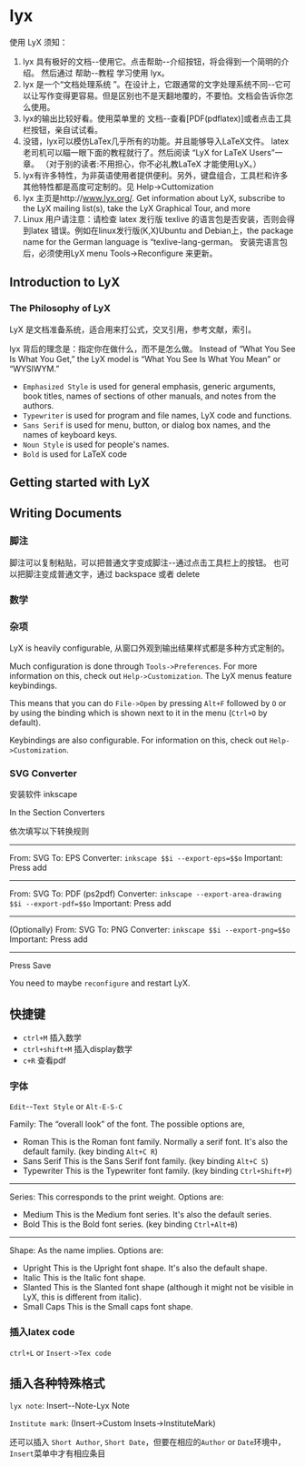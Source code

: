 # lyx

使用 LyX 须知：

1. lyx 具有极好的文档--使用它。点击帮助--介绍按钮，将会得到一个简明的介绍。
然后通过 帮助--教程 学习使用 lyx。
1. lyx 是一个“文档处理系统 ”。在设计上，它跟通常的文字处理系统不同--它可以让写作变得更容易。但是区别也不是天翻地覆的，不要怕。文档会告诉你怎么使用。
1. lyx的输出比较好看。使用菜单里的 文档--查看[PDF(pdflatex)]或者点击工具栏按钮，亲自试试看。
1. 没错，lyx可以模仿LaTex几乎所有的功能。并且能够导入LaTeX文件。
latex老司机可以瞄一眼下面的教程就行了。然后阅读 “LyX for LaTeX Users”一章。
（对于别的读者:不用担心，你不必礼教LaTeX 才能使用LyX。）
1. lyx有许多特性，为非英语使用者提供便利。另外，键盘组合，工具栏和许多其他特性都是高度可定制的。见 Help->Cuttomization
1. lyx 主页是http://www.lyx.org/. Get information about LyX, subscribe to the LyX mailing list(s), take the LyX Graphical Tour, and more
1. Linux 用户请注意：请检查 latex 发行版 texlive 的语言包是否安装，否则会得到latex 错误。例如在linux发行版(K,X)Ubuntu and Debian上，the package name for the German language is “texlive-lang-german。
安装完语言包后，必须使用LyX menu Tools->Reconfigure 来更新。

## Introduction to LyX

### The Philosophy of LyX

LyX 是文档准备系统，适合用来打公式，交叉引用，参考文献，索引。

lyx 背后的理念是：指定你在做什么，而不是怎么做。
Instead of “What You See Is What You Get,” the LyX model is “What You See Is What You Mean” or “WYSIWYM.”

+ `Emphasized Style` is used for general emphasis, generic arguments, book titles, names of sections of other manuals, 
and notes from the authors.
+ `Typewriter` is used for program and file names, LyX code and functions.
+ `Sans Serif` is used for menu, button, or dialog box names, and the names of keyboard keys.
+ `Noun Style` is used for people's names.
+ `Bold` is used for LaTeX code

## Getting started with LyX

## Writing Documents

### 脚注

脚注可以复制粘贴，可以把普通文字变成脚注--通过点击工具栏上的按钮。
也可以把脚注变成普通文字，通过 backspace 或者 delete

### 数学

### 杂项

LyX is heavily configurable, 从窗口外观到输出结果样式都是多种方式定制的。

Much configuration is done through `Tools->Preferences`. 
For more information on this, check out `Help->Customization`.
The LyX menus feature keybindings. 

This means that you can do `File->Open` by pressing `Alt+F` followed by `O` or by using the binding which is shown next to it in the menu (`Ctrl+O` by default). 

Keybindings are also configurable. 
For information on this, check out `Help->Customization`.

### SVG Converter

安装软件 inkscape

In the Section Converters

依次填写以下转换规则

***
From: SVG
To: EPS
Converter: `inkscape $$i --export-eps=$$o`
Important: Press add

***
From: SVG
To: PDF (ps2pdf)
Converter: `inkscape --export-area-drawing $$i --export-pdf=$$o`
Important: Press add
        
***
(Optionally) 
From: SVG
To: PNG
Converter: `inkscape $$i --export-png=$$o`
Important: Press add 

***
Press Save 

You need to  maybe `reconfigure`  and restart LyX. 

## 快捷键

+ `ctrl+M` 插入数学
+ `ctrl+shift+M` 插入display数学
+ `c+R` 查看pdf

### 字体

`Edit`--`Text Style`  or `Alt-E-S-C`

Family: The “overall look” of the font. The possible options are,

+ Roman This is the Roman font family. Normally a serif font. It's also the default family. (key binding `Alt+C R`)
+ Sans Serif This is the Sans Serif font family. (key binding `Alt+C S`)
+ Typewriter This is the Typewriter font family. (key binding `Ctrl+Shift+P`)

***
Series: This corresponds to the print weight. Options are:

+ Medium This is the Medium font series. It's also the default series.
+ Bold This is the Bold font series. (key binding `Ctrl+Alt+B`)

***
Shape: As the name implies. Options are:

+ Upright This is the Upright font shape. It's also the default shape.
+ Italic This is the Italic font shape.
+ Slanted This is the Slanted font shape (although it might not be visible in LyX, this is different from italic).
+ Small Caps This is the Small caps font shape.

### 插入latex code

`ctrl+L` or `Insert->Tex code`

## 插入各种特殊格式

`lyx note`: Insert--Note-Lyx Note

`Institute mark`: (Insert->Custom Insets->InstituteMark)

还可以插入 `Short Author`, `Short Date`，但要在相应的`Author` or `Date`环境中，`Insert`菜单中才有相应条目
